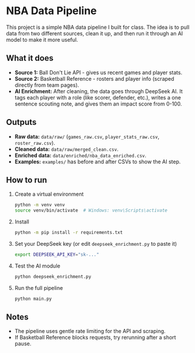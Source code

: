 # NBA Data Pipeline

This project is a simple NBA data pipeline I built for class. The idea is to pull data from two different sources, clean it up, and then run it through an AI model to make it more useful.

## What it does
- **Source 1:** Ball Don't Lie API - gives us recent games and player stats.  
- **Source 2:** Basketball Reference - rosters and player info (scraped directly from team pages).  
- **AI Enrichment:** After cleaning, the data goes through DeepSeek AI. It tags each player with a role (like scorer, defender, etc.), writes a one sentence scouting note, and gives them an impact score from 0-100.  

## Outputs
- **Raw data:** `data/raw/` (`games_raw.csv`, `player_stats_raw.csv`, `roster_raw.csv`).  
- **Cleaned data:** `data/raw/merged_clean.csv`.  
- **Enriched data:** `data/enriched/nba_data_enriched.csv`.  
- **Examples:** `examples/` has before and after CSVs to show the AI step.  

## How to run
1. Create a virtual environment
   ```bash
   python -m venv venv
   source venv/bin/activate  # Windows: venv\Scripts\activate
   ```
2. Install
   ```bash
   python -m pip install -r requirements.txt
   ```
3. Set your DeepSeek key (or edit `deepseek_enrichment.py` to paste it)
   ```bash
   export DEEPSEEK_API_KEY="sk-..."
   ```
4. Test the AI module
   ```bash
   python deepseek_enrichment.py
   ```
5. Run the full pipeline
   ```bash
   python main.py
   ```

## Notes
- The pipeline uses gentle rate limiting for the API and scraping.  
- If Basketball Reference blocks requests, try rerunning after a short pause.
